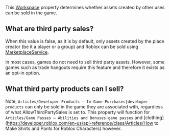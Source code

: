 This [Workspace](https://developer.roblox.com/en-us/api-reference/class/Workspace) property determines whether assets created by other uses can be sold in the game.

What are third party sales?
---------------------------

When this value is false, as it is by default, only assets created by the place creator (be it a player or a group) and Roblox can be sold using [MarketplaceService](https://developer.roblox.com/en-us/api-reference/class/MarketplaceService).

In most cases, games do not need to sell third party assets. However, some games such as trade hangouts require this feature and therefore it exists as an opt-in option.

What third party products can I sell?
-------------------------------------

Note, `Articles/Developer Products – In-Game Purchases|developer products` can only be sold in the game they are associated with, regardless of what AllowThirdPartySales is set to. This property will function for `Articles/Game Passes – Abilities and Bonuses|game passes` and [clothing](https://developer.roblox.com/en-us/api-reference/class/Articles/How to Make Shirts and Pants for Roblox Characters) however.